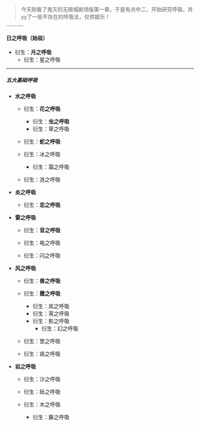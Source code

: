 > 今天刚看了鬼灭的无限城剧场版第一章，于是有点中二，开始研究呼吸，并yy了一些不存在的呼吸法，仅供娱乐！

<img src="https://cdn.jsdelivr.net/gh/01Petard/imageURL@main/img/202507210003342.jpeg" alt="d50571fa-3902-4a78-be02-b924590b8c18" style="zoom:15%;" />

#### 日之呼吸（始祖）

- 衍生：**月之呼吸**
  - 衍生：星之呼吸

<hr>

##### 五大基础呼吸

- **水之呼吸**

  - 衍生：**花之呼吸**
    - 衍生：**虫之呼吸**
    - 衍生：草之呼吸

  - 衍生：**蛇之呼吸**
  - 衍生：冰之呼吸
    - 衍生：霜之呼吸

  - 衍生：涟之呼吸

- **炎之呼吸**
  - 衍生：**恋之呼吸**

- **雷之呼吸**

  - 衍生：**音之呼吸**

  - 衍生：电之呼吸

  - 衍生：闪之呼吸

- **风之呼吸**

  - 衍生：**兽之呼吸**
  - 衍生：**霞之呼吸**
    - 衍生：岚之呼吸
    - 衍生：宵之呼吸
    - 衍生：影之呼吸
      - 衍生：幻之呼吸

  - 衍生：罡之呼吸

  - 衍生：飒之呼吸

- **岩之呼吸**

  - 衍生：沙之呼吸

  - 衍生：砾之呼吸

  - 衍生：木之呼吸
    - 衍生：藤之呼吸
